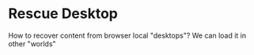 # Rescue Desktop

How to recover content from browser local "desktops"? We can load it in other "worlds"

<script>
  // this is a bug
  var world = <div id="target" style="background-color: lightgray; position: absolute; overflow: scroll; width:1000px; height: 1000px"></div>

  var urlInput = <input id="url" style="width:400px"></input>
  urlInput.value  = lively.persistence.current.defaultURL()
  
  
  var loadButton = <button click={evt => {
    world.innerHTML = ""
    world.innerHTML = "" + Date.now()
    lively.showElement(world)
     lively.persistence.current.loadLivelyContentForURL(urlInput.value, world)
  }}>load</button>
  var saveButton = <button click={evt => lively.persistence.current.storeLivelyContentForURL(urlInput.value, world)}>save</button>

  var result = <div>
      {loadButton} {saveButton} {urlInput}
      {world}
  </div>
  
  result
</script>



